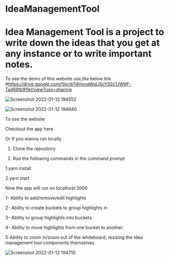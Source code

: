 # IdeaManagementTool

# Idea Management Tool is a project to write down the ideas that you get at any instance or to write important notes.

To see the demo of this website use,the below link #https://drive.google.com/file/d/14HxnaWqLl5cY92c1JW9F-Tad68tb9YeI/view?usp=sharing

![Screenshot 2022-01-12 194552](https://user-images.githubusercontent.com/57582927/149157239-3be362b2-13a0-4d6e-8c90-cea73a63f9c0.jpg)

![Screenshot 2022-01-12 194640](https://user-images.githubusercontent.com/57582927/149157326-f34a2ce7-be94-482e-96c8-ec0d0d40c5d4.jpg)

To use the website

Checkout the app here

Or If you wanna run locally

1. Clone the repository

2. Run the following commands in the command prompt

1.yarn install

2.yarn start

Now the app will run on localhost:3000

1- Ability to add/remove/edit highlights

2- Ability to create buckets to group highlights in

3- Ability to group highlights into buckets

4- Ability to move highlights from one bucket to another.

5-Ability to zoom in/zoom out of the whiteboard, resizing the Idea management tool components themselves.

![Screenshot 2022-01-12 194710](https://user-images.githubusercontent.com/57582927/149158550-f6444005-c0ff-458f-a5f1-cf0face3bcee.jpg)
